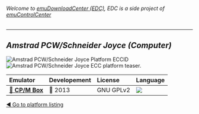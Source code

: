 ###### Welcome to [emuDownloadCenter (EDC)](https://github.com/PhoenixInteractiveNL/emuDownloadCenter/wiki/), EDC is a side project of [emuControlCenter](https://github.com/PhoenixInteractiveNL/emuControlCenter/wiki/)
***
## _Amstrad PCW/Schneider Joyce (Computer)_
![](https://raw.githubusercontent.com/wiki/PhoenixInteractiveNL/emuDownloadCenter/images_platform/ecc_pcw_cell.png "Amstrad PCW/Schneider Joyce Platform ECCID")
![](https://raw.githubusercontent.com/wiki/PhoenixInteractiveNL/emuDownloadCenter/images_platform/ecc_pcw_teaser.png "Amstrad PCW/Schneider Joyce ECC platform teaser.")

| Emulator | Developement | License | Language |
|:---------|:-------------|:--------|:---------|
| [:file_folder: **CP/M Box**](https://github.com/PhoenixInteractiveNL/emuDownloadCenter/wiki/Emulator-cpmbox#menu) | :red_circle: 2013 | GNU GPLv2 | ![](https://raw.githubusercontent.com/wiki/PhoenixInteractiveNL/emuDownloadCenter/images_flags/icon_flag_EN_24.png) |

[:arrow_backward: Go to platform listing](https://github.com/PhoenixInteractiveNL/emuDownloadCenter/wiki/EDC-Platform-List)
